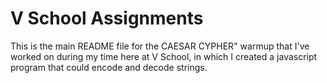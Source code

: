 V School Assignments  
====================

This is the main README file for the CAESAR CYPHER" warmup that I've worked on during my time here at V School, in which I created a javascript program that could encode and decode strings. 
